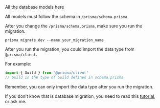 All the database models here

All models must follow the schema in ```/prisma/schema.prisma```

After you change the ```/prisma/schema.prisma```, make sure you run the migration. 

```shell
prisma migrate dev --name your_migration_name 
```

After you run the migration, you could import the data type from ```@prisma/client```. 

For example: 

```typescript
import { Guild } from '@prisma/client'
// Guild is the type of Guild defined in schema.prisma
```

Remember, you can only import the data type after you run the migration. 

If you don't know that is database migration, you need to read this [tutorial](https://www.prisma.io/docs/concepts/components/prisma-migrate), or ask me. 
